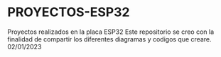 # PROYECTOS-ESP32
Proyectos realizados en la placa ESP32
Este repositorio se creo con la finalidad de compartir los diferentes diagramas y codigos que creare.
02/01/2023
